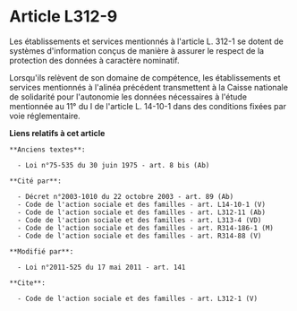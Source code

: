 # Article L312-9

Les établissements et services mentionnés à l'article L. 312-1 se dotent de systèmes d'information conçus de manière à
assurer le respect de la protection des données à caractère nominatif. 

Lorsqu'ils relèvent de son domaine de compétence, les établissements et services mentionnés à l'alinéa précédent transmettent
à la Caisse nationale de solidarité pour l'autonomie les données nécessaires à l'étude mentionnée au 11° du I de l'article L.
14-10-1 dans des conditions fixées par voie réglementaire.

**Liens relatifs à cet article**

	**Anciens textes**:

	  - Loi n°75-535 du 30 juin 1975 - art. 8 bis (Ab)

	**Cité par**:

	  - Décret n°2003-1010 du 22 octobre 2003 - art. 89 (Ab)
	  - Code de l'action sociale et des familles - art. L14-10-1 (V)
	  - Code de l'action sociale et des familles - art. L312-11 (Ab)
	  - Code de l'action sociale et des familles - art. L313-4 (VD)
	  - Code de l'action sociale et des familles - art. R314-186-1 (M)
	  - Code de l'action sociale et des familles - art. R314-88 (V)

	**Modifié par**:

	  - Loi n°2011-525 du 17 mai 2011 - art. 141

	**Cite**:

	  - Code de l'action sociale et des familles - art. L312-1 (V)
